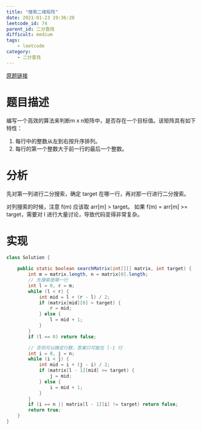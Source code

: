 ```yaml
---
title: "搜索二维矩阵"
date: 2021-01-23 19:36:20
leetcode_id: 74
parent_id: 二分查找
difficult: medium
tags:
    - leetcode
category:
    - 二分查找
---
```


[原题链接](https://leetcode-cn.com/problems/search-a-2d-matrix/)

# 题目描述
编写一个高效的算法来判断m x n矩阵中，是否存在一个目标值。该矩阵具有如下特性：
1. 每行中的整数从左到右按升序排列。
2. 每行的第一个整数大于前一行的最后一个整数。

# 分析
先对第一列进行二分搜索，确定 target 在哪一行，再对那一行进行二分搜索。

对列搜索的时候，注意 f(m) 应该取 arr[m] > target。
如果 f(m) = arr[m] >= target，需要对 l 进行大量讨论，导致代码变得非常复杂。

# 实现

```java
class Solution {

    public static boolean searchMatrix(int[][] matrix, int target) {
        int m = matrix.length, n = matrix[0].length;
        // 先搜索是哪一行
        int l = 0, r = m;
        while (l < r) {
            int mid = l + (r - l) / 2;
            if (matrix[mid][0] > target) {
                r = mid;
            } else {
                l = mid + 1;
            }
        }
        if (l == 0) return false;

        // 否则可以确定行数，答案只可能在 l-1 行
        int i = 0, j = n;
        while (i < j) {
            int mid = i + (j - i) / 2;
            if (matrix[l - 1][mid] >= target) {
                j = mid;
            } else {
                i = mid + 1;
            }
        }
        if (i == n || matrix[l - 1][i] != target) return false;
        return true;
    }
}
```